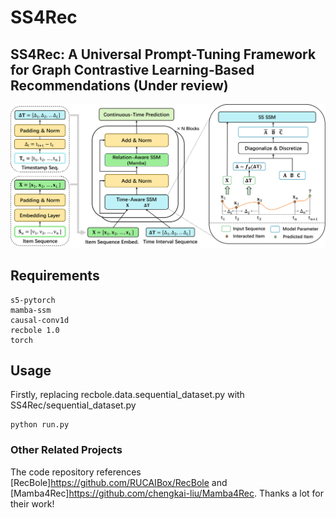 # SS4Rec
## SS4Rec: A Universal Prompt-Tuning Framework for Graph Contrastive Learning-Based Recommendations (Under review)
![image](https://github.com/Blank141/SS4Rec/blob/main/ss4rec.png)
## Requirements
```
s5-pytorch
mamba-ssm
causal-conv1d
recbole 1.0
torch
```

## Usage
Firstly, replacing recbole.data.sequential_dataset.py with SS4Rec/sequential_dataset.py
```
python run.py
```

### Other Related Projects
The code repository references [RecBole]https://github.com/RUCAIBox/RecBole and [Mamba4Rec]https://github.com/chengkai-liu/Mamba4Rec.
Thanks a lot for their work!
